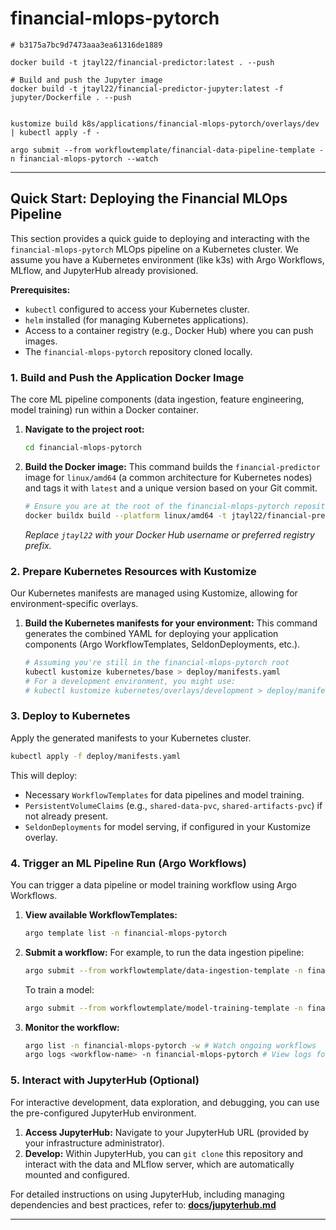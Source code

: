 # financial-mlops-pytorch

```
# b3175a7bc9d7473aaa3ea61316de1889

docker build -t jtayl22/financial-predictor:latest . --push

# Build and push the Jupyter image
docker build -t jtayl22/financial-predictor-jupyter:latest -f jupyter/Dockerfile . --push


kustomize build k8s/applications/financial-mlops-pytorch/overlays/dev | kubectl apply -f -

argo submit --from workflowtemplate/financial-data-pipeline-template -n financial-mlops-pytorch --watch
```

-----



## Quick Start: Deploying the Financial MLOps Pipeline

This section provides a quick guide to deploying and interacting with the `financial-mlops-pytorch` MLOps pipeline on a Kubernetes cluster. We assume you have a Kubernetes environment (like k3s) with Argo Workflows, MLflow, and JupyterHub already provisioned.

**Prerequisites:**

  * `kubectl` configured to access your Kubernetes cluster.
  * `helm` installed (for managing Kubernetes applications).
  * Access to a container registry (e.g., Docker Hub) where you can push images.
  * The `financial-mlops-pytorch` repository cloned locally.

### 1\. Build and Push the Application Docker Image

The core ML pipeline components (data ingestion, feature engineering, model training) run within a Docker container.

1.  **Navigate to the project root:**

    ```bash
    cd financial-mlops-pytorch
    ```

2.  **Build the Docker image:**
    This command builds the `financial-predictor` image for `linux/amd64` (a common architecture for Kubernetes nodes) and tags it with `latest` and a unique version based on your Git commit.

    ```bash
    # Ensure you are at the root of the financial-mlops-pytorch repository
    docker buildx build --platform linux/amd64 -t jtayl22/financial-predictor:latest . --push
    ```

    *Replace `jtayl22` with your Docker Hub username or preferred registry prefix.*

### 2\. Prepare Kubernetes Resources with Kustomize

Our Kubernetes manifests are managed using Kustomize, allowing for environment-specific overlays.

1.  **Build the Kubernetes manifests for your environment:**
    This command generates the combined YAML for deploying your application components (Argo WorkflowTemplates, SeldonDeployments, etc.).
    ```bash
    # Assuming you're still in the financial-mlops-pytorch root
    kubectl kustomize kubernetes/base > deploy/manifests.yaml
    # For a development environment, you might use:
    # kubectl kustomize kubernetes/overlays/development > deploy/manifests.yaml
    ```

### 3\. Deploy to Kubernetes

Apply the generated manifests to your Kubernetes cluster.

```bash
kubectl apply -f deploy/manifests.yaml
```

This will deploy:

  * Necessary `WorkflowTemplates` for data pipelines and model training.
  * `PersistentVolumeClaims` (e.g., `shared-data-pvc`, `shared-artifacts-pvc`) if not already present.
  * `SeldonDeployments` for model serving, if configured in your Kustomize overlay.

### 4\. Trigger an ML Pipeline Run (Argo Workflows)

You can trigger a data pipeline or model training workflow using Argo Workflows.

1.  **View available WorkflowTemplates:**

    ```bash
    argo template list -n financial-mlops-pytorch
    ```

2.  **Submit a workflow:**
    For example, to run the data ingestion pipeline:

    ```bash
    argo submit --from workflowtemplate/data-ingestion-template -n financial-mlops-pytorch
    ```

    To train a model:

    ```bash
    argo submit --from workflowtemplate/model-training-template -n financial-mlops-pytorch
    ```

3.  **Monitor the workflow:**

    ```bash
    argo list -n financial-mlops-pytorch -w # Watch ongoing workflows
    argo logs <workflow-name> -n financial-mlops-pytorch # View logs for a specific workflow
    ```

### 5\. Interact with JupyterHub (Optional)

For interactive development, data exploration, and debugging, you can use the pre-configured JupyterHub environment.

1.  **Access JupyterHub:** Navigate to your JupyterHub URL (provided by your infrastructure administrator).
2.  **Develop:** Within JupyterHub, you can `git clone` this repository and interact with the data and MLflow server, which are automatically mounted and configured.

For detailed instructions on using JupyterHub, including managing dependencies and best practices, refer to:
**[docs/jupyterhub.md](https://www.google.com/search?q=docs/jupyterhub.md)**

-----